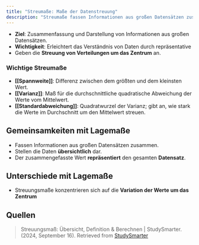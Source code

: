 ```yaml
---
title: "Streumaße: Maße der Datenstreuung"
description: "Streumaße fassen Informationen aus großen Datensätzen zusammen und zeigen die Streuung um das Zentrum. Wichtige Streumaße sind Spannweite, Varianz und Standardabweichung. Sie unterscheiden sich von Lagemaßen durch Fokus auf Variation."
---
```


- **Ziel**: Zusammenfassung und Darstellung von Informationen aus großen Datensätzen.
- **Wichtigkeit**: Erleichtert das Verständnis von Daten durch repräsentative
- Geben die **Streuung von Verteilungen um das Zentrum** an.
  
### Wichtige Streumaße
- **[[Spannweite]]**: Differenz zwischen dem größten und dem kleinsten Wert.
- **[[Varianz]]**: Maß für die durchschnittliche quadratische Abweichung der Werte vom Mittelwert.
- **[[Standardabweichung]]**: Quadratwurzel der Varianz; gibt an, wie stark die Werte im Durchschnitt um den Mittelwert streuen.

## Gemeinsamkeiten mit Lagemaße
- Fassen Informationen aus großen Datensätzen zusammen.
- Stellen die Daten **übersichtlich** dar.
- Der zusammengefasste Wert **repräsentiert** den gesamten **Datensatz**.

## Unterschiede mit Lagemaße
- Streuungsmaße konzentrieren sich auf die **Variation der Werte um das Zentrum** 

## Quellen
> Streuungsmaß: Übersicht, Definition & Berechnen | StudySmarter. (2024, September 16). Retrieved from [StudySmarter](https://www.studysmarter.de/schule/mathe/stochastik/streuungsmass)

